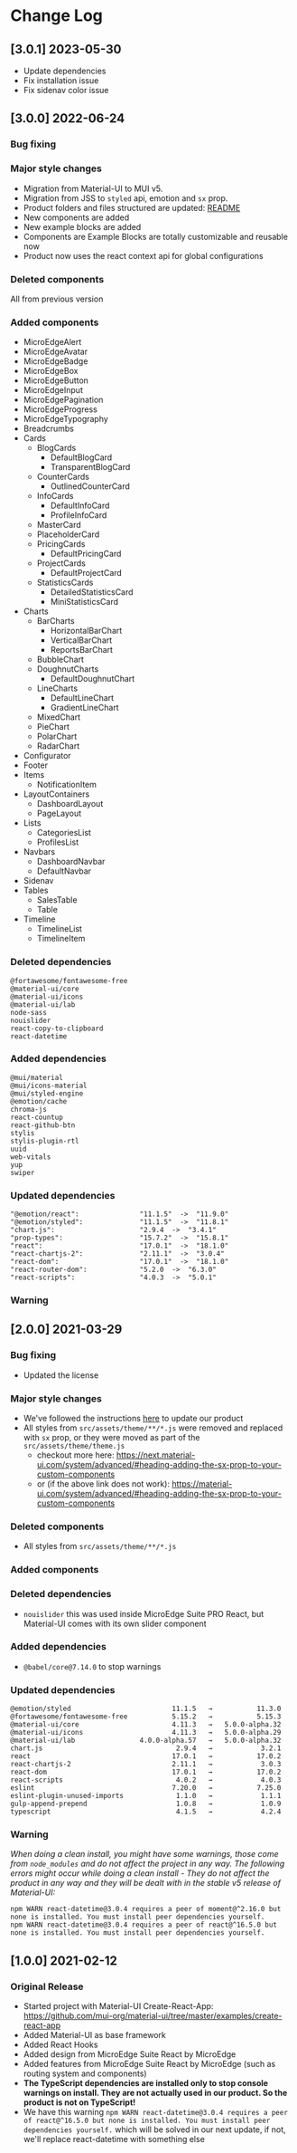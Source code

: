 # Change Log

## [3.0.1] 2023-05-30

- Update dependencies
- Fix installation issue
- Fix sidenav color issue

## [3.0.0] 2022-06-24

### Bug fixing

### Major style changes

- Migration from Material-UI to MUI v5.
- Migration from JSS to `styled` api, emotion and `sx` prop.
- Product folders and files structured are updated: [README](https://github.com/creativetimofficial/microedge-dashboard-material-ui/blob/main/README.md)
- New components are added
- New example blocks are added
- Components are Example Blocks are totally customizable and reusable now
- Product now uses the react context api for global configurations

### Deleted components

All from previous version

### Added components

- MicroEdgeAlert
- MicroEdgeAvatar
- MicroEdgeBadge
- MicroEdgeBox
- MicroEdgeButton
- MicroEdgeInput
- MicroEdgePagination
- MicroEdgeProgress
- MicroEdgeTypography
- Breadcrumbs
- Cards
  - BlogCards
    - DefaultBlogCard
    - TransparentBlogCard
  - CounterCards
    - OutlinedCounterCard
  - InfoCards
    - DefaultInfoCard
    - ProfileInfoCard
  - MasterCard
  - PlaceholderCard
  - PricingCards
    - DefaultPricingCard
  - ProjectCards
    - DefaultProjectCard
  - StatisticsCards
    - DetailedStatisticsCard
    - MiniStatisticsCard
- Charts
  - BarCharts
    - HorizontalBarChart
    - VerticalBarChart
    - ReportsBarChart
  - BubbleChart
  - DoughnutCharts
    - DefaultDoughnutChart
  - LineCharts
    - DefaultLineChart
    - GradientLineChart
  - MixedChart
  - PieChart
  - PolarChart
  - RadarChart
- Configurator
- Footer
- Items
  - NotificationItem
- LayoutContainers
  - DashboardLayout
  - PageLayout
- Lists
  - CategoriesList
  - ProfilesList
- Navbars
  - DashboardNavbar
  - DefaultNavbar
- Sidenav
- Tables
  - SalesTable
  - Table
- Timeline
  - TimelineList
  - TimelineItem

### Deleted dependencies

```
@fortawesome/fontawesome-free
@material-ui/core
@material-ui/icons
@material-ui/lab
node-sass
nouislider
react-copy-to-clipboard
react-datetime
```

### Added dependencies

```
@mui/material
@mui/icons-material
@mui/styled-engine
@emotion/cache
chroma-js
react-countup
react-github-btn
stylis
stylis-plugin-rtl
uuid
web-vitals
yup
swiper
```

### Updated dependencies

```
"@emotion/react":               "11.1.5"  ->  "11.9.0"
"@emotion/styled":              "11.1.5"  ->  "11.8.1"
"chart.js":                     "2.9.4  ->  "3.4.1"
"prop-types":                   "15.7.2"  ->  "15.8.1"
"react":                        "17.0.1"  ->  "18.1.0"
"react-chartjs-2":              "2.11.1"  ->  "3.0.4"
"react-dom":                    "17.0.1"  ->  "18.1.0"
"react-router-dom":             "5.2.0  ->  "6.3.0"
"react-scripts":                "4.0.3  ->  "5.0.1"
```

### Warning

## [2.0.0] 2021-03-29

### Bug fixing

- Updated the license

### Major style changes

- We've followed the instructions [here](https://next.material-ui.com/guides/migration-v4/) to update our product
- All styles from `src/assets/theme/**/*.js` were removed and replaced with `sx` prop, or they were moved as part of the `src/assets/theme/theme.js`
  - checkout more here: https://next.material-ui.com/system/advanced/#heading-adding-the-sx-prop-to-your-custom-components
  - or (if the above link does not work): https://material-ui.com/system/advanced/#heading-adding-the-sx-prop-to-your-custom-components

### Deleted components

- All styles from `src/assets/theme/**/*.js`

### Added components

### Deleted dependencies

- `nouislider` this was used inside MicroEdge Suite PRO React, but Material-UI comes with its own slider component

### Added dependencies

- `@babel/core@7.14.0` to stop warnings

### Updated dependencies

```
@emotion/styled                         11.1.5   →           11.3.0
@fortawesome/fontawesome-free           5.15.2   →           5.15.3
@material-ui/core                       4.11.3   →   5.0.0-alpha.32
@material-ui/icons                      4.11.3   →   5.0.0-alpha.29
@material-ui/lab                4.0.0-alpha.57   →   5.0.0-alpha.32
chart.js                                 2.9.4   →            3.2.1
react                                   17.0.1   →           17.0.2
react-chartjs-2                         2.11.1   →            3.0.3
react-dom                               17.0.1   →           17.0.2
react-scripts                            4.0.2   →            4.0.3
eslint                                  7.20.0   →           7.25.0
eslint-plugin-unused-imports             1.1.0   →            1.1.1
gulp-append-prepend                      1.0.8   →            1.0.9
typescript                               4.1.5   →            4.2.4
```

### Warning

_When doing a clean install, you might have some warnings, those come from `node_modules` and do not affect the project in any way._
_The following errors might occur while doing a clean install - They do not affect the product in any way and they will be dealt with in the stable v5 release of Material-UI:_

```
npm WARN react-datetime@3.0.4 requires a peer of moment@^2.16.0 but none is installed. You must install peer dependencies yourself.
npm WARN react-datetime@3.0.4 requires a peer of react@^16.5.0 but none is installed. You must install peer dependencies yourself.
```

## [1.0.0] 2021-02-12

### Original Release

- Started project with Material-UI Create-React-App: https://github.com/mui-org/material-ui/tree/master/examples/create-react-app
- Added Material-UI as base framework
- Added React Hooks
- Added design from MicroEdge Suite React by MicroEdge
- Added features from MicroEdge Suite React by MicroEdge (such as routing system and components)
- **The TypeScript dependencies are installed only to stop console warnings on install. They are not actually used in our product. So the product is not on TypeScript!**
- We have this warning `npm WARN react-datetime@3.0.4 requires a peer of react@^16.5.0 but none is installed. You must install peer dependencies yourself.` which will be solved in our next update, if not, we'll replace react-datetime with something else

